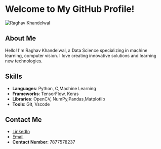# Welcome to My GitHub Profile!

![Raghav Khandelwal]("C:\Users\pc\Downloads\test_image_house.jpg")

## About Me
Hello! I'm Raghav Khandelwal, a Data Science specializing in machine learning, computer vision. I love creating innovative solutions and learning new technologies.

## Skills
- **Languages**: Python, C,Machine Learning
- **Frameworks**: TensorFlow, Keras
- **Libraries**: OpenCV, NumPy,Pandas,Matplotlib
- **Tools**: Git, Vscode

## Contact Me
- [LinkedIn](https://www.linkedin.com/in/raghav-khandelwal-031452229/)
- [Email](mailto:raghavkhandelwal761@gmail.com)
- **Contact Number**: 7877578237
